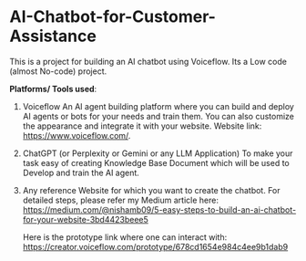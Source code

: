 # AI-Chatbot-for-Customer-Assistance
This is a project for building an AI chatbot using Voiceflow. Its a Low code (almost No-code) project. 

**Platforms/ Tools used**:
1. Voiceflow
   An AI agent building platform where you can build and deploy AI agents or bots for your needs and train them. You can also customize the appearance and integrate it with your website. Website link: https://www.voiceflow.com/.

2. ChatGPT (or Perplexity or Gemini or any LLM Application)
   To make your task easy of creating Knowledge Base Document which will be used to Develop and train the AI agent.

3. Any reference Website for which you want to create the chatbot.
   For detailed steps, please refer my Medium article here: https://medium.com/@nishamb09/5-easy-steps-to-build-an-ai-chatbot-for-your-website-3bd4423beee5
   
   Here is the prototype link where one can interact with:
   https://creator.voiceflow.com/prototype/678cd1654e984c4ee9b1dab9

   
